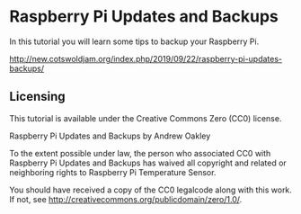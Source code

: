 # Raspberry Pi Updates and Backups
In this tutorial you will learn some tips to backup your Raspberry Pi.

http://new.cotswoldjam.org/index.php/2019/09/22/raspberry-pi-updates-backups/

## Licensing
This tutorial is available under the Creative Commons Zero (CC0) license.

Raspberry Pi Updates and Backups by Andrew Oakley

To the extent possible under law, the person who associated CC0 with Raspberry Pi Updates and Backups has waived all copyright and related or neighboring rights to Raspberry Pi Temperature Sensor.

You should have received a copy of the CC0 legalcode along with this work. If not, see http://creativecommons.org/publicdomain/zero/1.0/.
